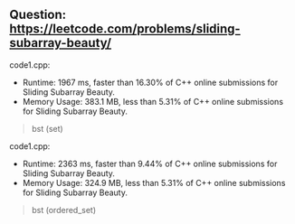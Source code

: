 ## Question: https://leetcode.com/problems/sliding-subarray-beauty/

code1.cpp:
* Runtime: 1967 ms, faster than 16.30% of C++ online submissions for Sliding Subarray Beauty.
* Memory Usage: 383.1 MB, less than 5.31% of C++ online submissions for Sliding Subarray Beauty.
> bst (set)

code1.cpp:
* Runtime: 2363 ms, faster than 9.44% of C++ online submissions for Sliding Subarray Beauty.
* Memory Usage: 324.9 MB, less than 5.31% of C++ online submissions for Sliding Subarray Beauty.
> bst (ordered_set)